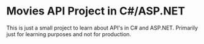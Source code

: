 # Movies API Project in C#/ASP.NET

This is just a small project to learn about API's in C# and ASP.NET. 
Primarily just for learning purposes and not for production.
